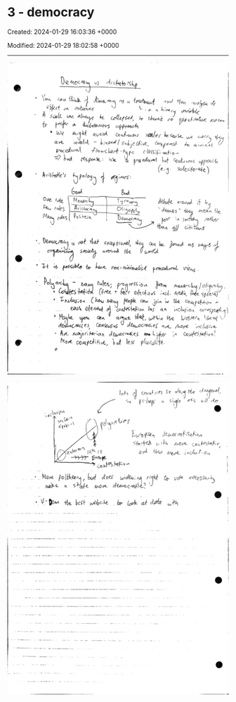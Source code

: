 # 3 - democracy

Created: 2024-01-29 16:03:36 +0000

Modified: 2024-01-29 18:02:58 +0000

---

![](../../media/Year-1-Practice-3---democracy-image1.jpeg)



![](../../media/Year-1-Practice-3---democracy-image2.jpeg)




